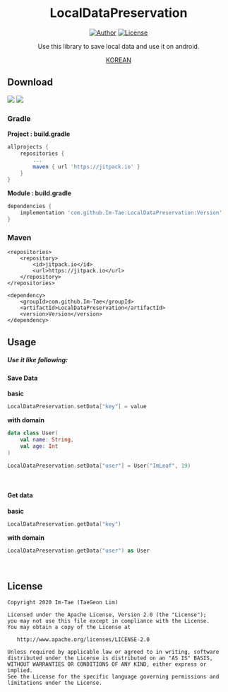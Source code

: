 <h1 align="center">LocalDataPreservation</h1>

<p align="center">
  <a href="https://github.com/Im-Tae"><img alt="Author" src="https://img.shields.io/badge/author-Im--Tae-red.svg"/></a>
  <a href="https://opensource.org/licenses/Apache-2.0"><img alt="License" src="https://img.shields.io/badge/License-Apache%202.0-blue.svg"/></a>
</p>
<p align="center">  
Use this library to save local data and use it on android.</p>
<p align="center">
    <a href="https://github.com/Im-Tae/LocalDataPreservation/blob/master/README.md">KOREAN<a/>
</p>





## Download

[![](https://jitci.com/gh/Im-Tae/LocalDataPreservation/svg)](https://jitci.com/gh/Im-Tae/LocalDataPreservation) [![](https://jitpack.io/v/Im-Tae/LocalDataPreservation.svg)](https://jitpack.io/#Im-Tae/LocalDataPreservation) 

### Gradle

**Project : build.gradle**

```gradle
allprojects {
    repositories {
	    ...
	    maven { url 'https://jitpack.io' }
	}
}
```

**Module : build.gradle**

```gradle
dependencies {
    implementation 'com.github.Im-Tae:LocalDataPreservation:Version'
}
```



### Maven

```maven
<repositories>
	<repository>
		<id>jitpack.io</id>
		<url>https://jitpack.io</url>
	</repository>
</repositories>
```

```maven
<dependency>
	<groupId>com.github.Im-Tae</groupId>
	<artifactId>LocalDataPreservation</artifactId>
	<version>Version</version>
</dependency>
```



## Usage

##### Use it like following:



#### Save Data



**basic**

```kotlin
LocalDataPreservation.setData["key"] = value
```



**with domain**

```kotlin
data class User(
    val name: String,
    val age: Int
)
```

```kotlin
LocalDataPreservation.setData["user"] = User("ImLeaf", 19)
```

</br>



#### Get data



**basic**

```kotlin
LocalDataPreservation.getData("key")
```



**with domain**

```kotlin
LocalDataPreservation.getData("user") as User
```





</br>

## License

```
Copyright 2020 Im-Tae (TaeGeon Lim)

Licensed under the Apache License, Version 2.0 (the "License");
you may not use this file except in compliance with the License.
You may obtain a copy of the License at

   http://www.apache.org/licenses/LICENSE-2.0

Unless required by applicable law or agreed to in writing, software
distributed under the License is distributed on an "AS IS" BASIS,
WITHOUT WARRANTIES OR CONDITIONS OF ANY KIND, either express or implied.
See the License for the specific language governing permissions and
limitations under the License.
```

